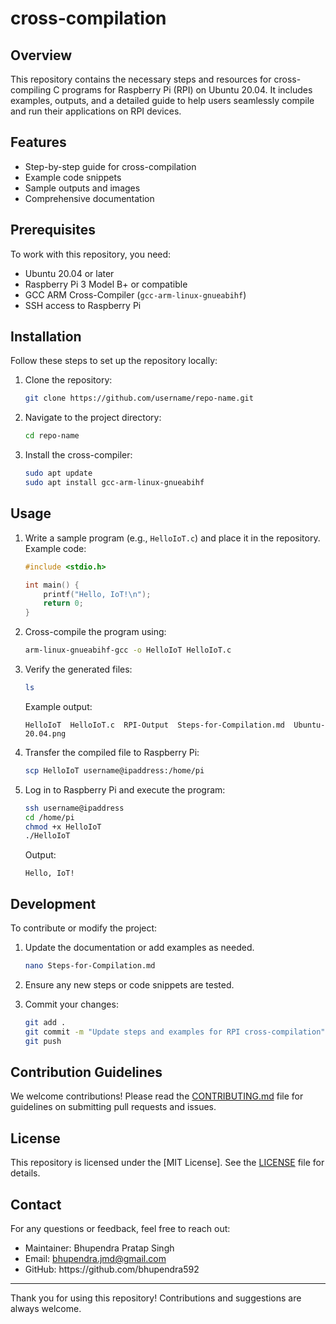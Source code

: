 # cross-compilation

## Overview

This repository contains the necessary steps and resources for cross-compiling C programs for Raspberry Pi (RPI) on Ubuntu 20.04. It includes examples, outputs, and a detailed guide to help users seamlessly compile and run their applications on RPI devices.

## Features

- Step-by-step guide for cross-compilation
- Example code snippets
- Sample outputs and images
- Comprehensive documentation

## Prerequisites

To work with this repository, you need:

- Ubuntu 20.04 or later
- Raspberry Pi 3 Model B+ or compatible
- GCC ARM Cross-Compiler (`gcc-arm-linux-gnueabihf`)
- SSH access to Raspberry Pi

## Installation

Follow these steps to set up the repository locally:

1. Clone the repository:

   ```bash
   git clone https://github.com/username/repo-name.git
   ```

2. Navigate to the project directory:

   ```bash
   cd repo-name
   ```

3. Install the cross-compiler:

   ```bash
   sudo apt update
   sudo apt install gcc-arm-linux-gnueabihf
   ```

## Usage

1. Write a sample program (e.g., `HelloIoT.c`) and place it in the repository.
   Example code:

   ```c
   #include <stdio.h>

   int main() {
       printf("Hello, IoT!\n");
       return 0;
   }
   ```

2. Cross-compile the program using:

   ```bash
   arm-linux-gnueabihf-gcc -o HelloIoT HelloIoT.c
   ```

3. Verify the generated files:

   ```bash
   ls
   ```

   Example output:

   ```
   HelloIoT  HelloIoT.c  RPI-Output  Steps-for-Compilation.md  Ubuntu-20.04.png
   ```

4. Transfer the compiled file to Raspberry Pi:

   ```bash
   scp HelloIoT username@ipaddress:/home/pi
   ```

5. Log in to Raspberry Pi and execute the program:

   ```bash
   ssh username@ipaddress
   cd /home/pi
   chmod +x HelloIoT
   ./HelloIoT
   ```

   Output:

   ```
   Hello, IoT!
   ```

## Development

To contribute or modify the project:

1. Update the documentation or add examples as needed.

   ```bash
   nano Steps-for-Compilation.md
   ```

2. Ensure any new steps or code snippets are tested.

3. Commit your changes:

   ```bash
   git add .
   git commit -m "Update steps and examples for RPI cross-compilation"
   git push
   ```

## Contribution Guidelines

We welcome contributions! Please read the [CONTRIBUTING.md](link-to-contributing-guide) file for guidelines on submitting pull requests and issues.

## License

This repository is licensed under the [MIT License]. See the [LICENSE](LICENSE.md) file for details.

## Contact

For any questions or feedback, feel free to reach out:

- Maintainer: Bhupendra Pratap Singh
- Email: [bhupendra.jmd@gmail.com](mailto\:bhupendra.jmd@gmail.com)
- GitHub: https\://github.com/bhupendra592

---

Thank you for using this repository! Contributions and suggestions are always welcome.

